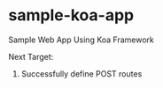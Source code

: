 # sample-koa-app

Sample Web App Using Koa Framework

Next Target:

1. Successfully define POST routes

